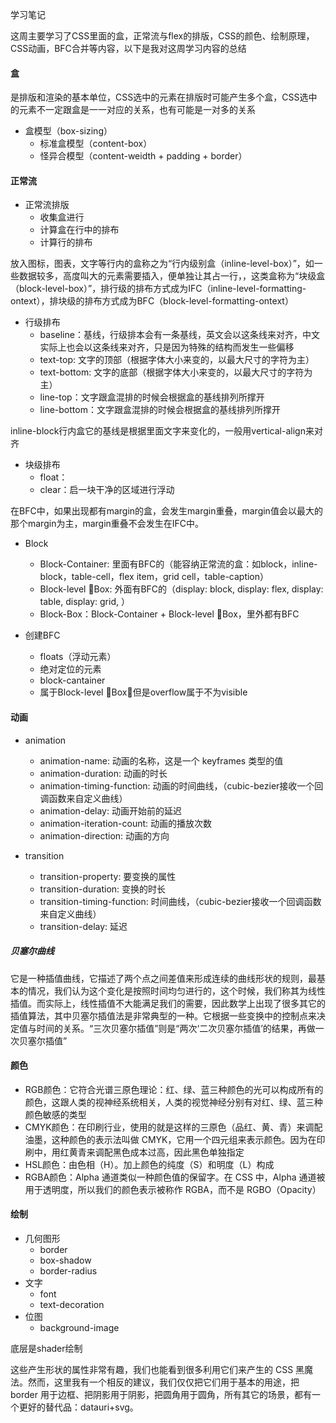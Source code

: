 学习笔记

这周主要学习了CSS里面的盒，正常流与flex的排版，CSS的颜色、绘制原理，CSS动画，BFC合并等内容，以下是我对这周学习内容的总结

#### 盒
是排版和渲染的基本单位，CSS选中的元素在排版时可能产生多个盒，CSS选中的元素不一定跟盒是一一对应的关系，也有可能是一对多的关系

+ 盒模型（box-sizing）
    + 标准盒模型（content-box）
    + 怪异合模型（content-weidth + padding + border）

#### 正常流
+ 正常流排版
    + 收集盒进行
    + 计算盒在行中的排布
    + 计算行的排布

放入图标，图表，文字等行内的盒称之为“行内级别盒（inline-level-box）”，如一些数据较多，高度叫大的元素需要插入，便单独让其占一行，，这类盒称为“块级盒（block-level-box）”，排行级的排布方式成为IFC（inline-level-formatting-ontext），排块级的排布方式成为BFC（block-level-formatting-ontext）

+ 行级排布
    + baseline：基线，行级排本会有一条基线，英文会以这条线来对齐，中文实际上也会以这条线来对齐，只是因为特殊的结构而发生一些偏移
    + text-top: 文字的顶部（根据字体大小来变的，以最大尺寸的字符为主）
    + text-bottom: 文字的底部（根据字体大小来变的，以最大尺寸的字符为主）
    + line-top：文字跟盒混排的时候会根据盒的基线排列所撑开
    + line-bottom：文字跟盒混排的时候会根据盒的基线排列所撑开

inline-block行内盒它的基线是根据里面文字来变化的，一般用vertical-align来对齐

+ 块级排布
    + float：
    + clear：启一块干净的区域进行浮动

在BFC中，如果出现都有margin的盒，会发生margin重叠，margin值会以最大的那个margin为主，margin重叠不会发生在IFC中。

+ Block
    + Block-Container: 里面有BFC的（能容纳正常流的盒：如block，inline-block，table-cell，flex item，grid cell，table-caption）
    + Block-level Box: 外面有BFC的（display: block, display: flex, display: table, display: grid, ）
    + Block-Box：Block-Container + Block-level Box，里外都有BFC

+ 创建BFC
    + floats（浮动元素）
    + 绝对定位的元素
    + block-cantainer
    + 属于Block-level Box，但是overflow属于不为visible

#### 动画

+ animation
    + animation-name: 动画的名称，这是一个 keyframes 类型的值
    + animation-duration: 动画的时长
    + animation-timing-function: 动画的时间曲线，（cubic-bezier接收一个回调函数来自定义曲线）
    + animation-delay: 动画开始前的延迟
    + animation-iteration-count: 动画的播放次数
    + animation-direction: 动画的方向

+ transition
    + transition-property: 要变换的属性
    + transition-duration: 变换的时长
    + transition-timing-function: 时间曲线，（cubic-bezier接收一个回调函数来自定义曲线）
    + transition-delay: 延迟

##### 贝塞尔曲线
它是一种插值曲线，它描述了两个点之间差值来形成连续的曲线形状的规则，最基本的情况，我们认为这个变化是按照时间均匀进行的，这个时候，我们称其为线性插值。而实际上，线性插值不大能满足我们的需要，因此数学上出现了很多其它的插值算法，其中贝塞尔插值法是非常典型的一种。它根据一些变换中的控制点来决定值与时间的关系。“三次贝塞尔插值”则是“两次‘二次贝塞尔插值’的结果，再做一次贝塞尔插值”

#### 颜色
+ RGB颜色：它符合光谱三原色理论：红、绿、蓝三种颜色的光可以构成所有的颜色，这跟人类的视神经系统相关，人类的视觉神经分别有对红、绿、蓝三种颜色敏感的类型
+ CMYK颜色：在印刷行业，使用的就是这样的三原色（品红、黄、青）来调配油墨，这种颜色的表示法叫做 CMYK，它用一个四元组来表示颜色。因为在印刷中，用红黄青来调配黑色成本过高，因此黑色单独指定
+ HSL颜色：由色相（H）。加上颜色的纯度（S）和明度（L）构成
+ RGBA颜色：Alpha 通道类似一种颜色值的保留字。在 CSS 中，Alpha 通道被用于透明度，所以我们的颜色表示被称作 RGBA，而不是 RGBO（Opacity）

#### 绘制
+ 几何图形
    + border
    + box-shadow
    + border-radius
+ 文字
    + font
    + text-decoration
+ 位图
    + background-image

底层是shader绘制

这些产生形状的属性非常有趣，我们也能看到很多利用它们来产生的 CSS 黑魔法。然而，这里我有一个相反的建议，我们仅仅把它们用于基本的用途，把 border 用于边框、把阴影用于阴影，把圆角用于圆角，所有其它的场景，都有一个更好的替代品：datauri+svg。
